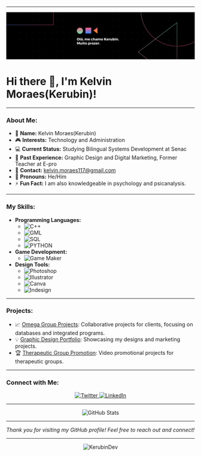 
---

![Banner](https://github.com/KerubinDev/KerubinDev/blob/main/BannerImage.png)

# Hi there 👋, I'm Kelvin Moraes(Kerubin)!

---

### About Me:
- 🌟 **Name:** Kelvin Moraes(Kerubin)
- 🎮 **Interests:** Technology and Administration
- 💻 **Current Status:** Studying Bilingual Systems Development at Senac
- 🎨 **Past Experience:** Graphic Design and Digital Marketing, Former Teacher at E-pro
- 📧 **Contact:** [kelvin.moraes117@gmail.com](mailto:kelvin.moraes117@gmail.com)
- 👤 **Pronouns:** He/Him
- ⚡ **Fun Fact:** I am also knowledgeable in psychology and psicanalysis.

---

### My Skills:
- **Programming Languages:** 
  - ![C++](https://img.shields.io/badge/-C++-00599C?style=flat-square&logo=c%2B%2B&logoColor=white)
  - ![GML](https://img.shields.io/badge/-GML-074050?style=flat-square)
  - ![SQL](https://img.shields.io/badge/-SQL-336791?style=flat-square&logo=postgresql&logoColor=white)
  - ![PYTHON](https://camo.githubusercontent.com/0562f16a4ae7e35dae6087bf8b7805fb7e664a9e7e20ae6d163d94e56b94f32d/68747470733a2f2f696d672e736869656c64732e696f2f62616467652f707974686f6e2d3336373041303f7374796c653d666f722d7468652d6261646765266c6f676f3d707974686f6e266c6f676f436f6c6f723d666664643534)
- **Game Development:**
  - ![Game Maker](https://img.shields.io/badge/-Game%20Maker-83B81A?style=flat-square&logo=gamemaker&logoColor=white)
- **Design Tools:**
  - ![Photoshop](https://img.shields.io/badge/-Photoshop-31A8FF?style=flat-square&logo=adobephotoshop&logoColor=white)
  - ![Illustrator](https://img.shields.io/badge/-Illustrator-FF9A00?style=flat-square&logo=adobeillustrator&logoColor=white)
  - ![Canva](https://img.shields.io/badge/-Canva-00C4CC?style=flat-square&logo=canva&logoColor=white)
  - ![Indesign](https://img.shields.io/badge/-Indesign-FF3366?style=flat-square&logo=adobeindesign&logoColor=white)

---

### Projects:
- 📈 [Omega Group Projects](#): Collaborative projects for clients, focusing on databases and integrated programs.
- 💡 [Graphic Design Portfolio](https://www.behance.net/kelvinmoraes_kerubin): Showcasing my designs and marketing projects.
- 🏆 [Therapeutic Group Promotion](#): Video promotional projects for therapeutic groups.

---

### Connect with Me:
<div align="center">
  <a href="https://x.com/KERUBIN_m?s=09" target="_blank">
    <img src="https://img.shields.io/badge/Twitter-1DA1F2?style=flat-square&logo=twitter&logoColor=white" alt="Twitter">
  </a>
  <a href="https://linkedin.com/in/Kelvin-Moraes" target="_blank">
    <img src="https://img.shields.io/badge/LinkedIn-0077B5?style=flat-square&logo=linkedin&logoColor=white" alt="LinkedIn">
  </a>
</div>

---

<div align="center">
  <img src="https://github-readme-stats.vercel.app/api?username=KerubinDev&show_icons=true&theme=radical" alt="GitHub Stats">
</div>

---

*Thank you for visiting my GitHub profile! Feel free to reach out and connect!*

---

<div align="center">
  <img src="https://komarev.com/ghpvc/?username=KerubinDev&style=flat-square" alt="KerubinDev">
</div>
